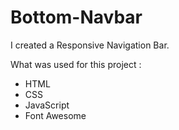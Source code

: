 # Bottom-Navbar

I created a Responsive Navigation Bar.

What was used for this project  :
- HTML
- CSS
- JavaScript
- Font Awesome
